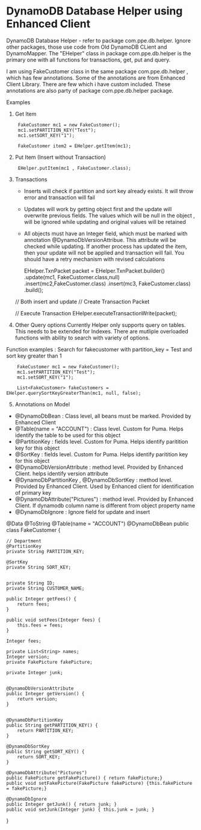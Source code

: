 # DynamoDB Database Helper using Enhanced Client

DynamoDB Database Helper - refer to package com.ppe.db.helper. Ignore other packages, those use code from Old DynamoDB CLient and DynamoMapper.  The "EHelper" class in package com.ppe.db.helper is the primary one with all functions for transactions, get, put and query.

I am using FakeCustomer class in the same package com.ppe.db.helper ,  which has few annotations.  Some of the annotations are from Enhanced Client Library.  There are few which i have custom included.  These annotations are also party of package com.ppe.db.helper package.


Examples 

1. Get Item 

        FakeCustomer mc1 = new FakeCustomer();
        mc1.setPARTITION_KEY("Test");
        mc1.setSORT_KEY("1");
        
        FakeCustomer item2 = EHelper.getItem(mc1);
        
2. Put Item (Insert without Transaction)

        EHelper.putItem(mc1 , FakeCustomer.class);

3. Transactions 

    -  Inserts will check if partition and sort key already exists.  It will throw error and transaction will fail
    -  Updates will work by getting object first and the update will overwrite previous fields.  The values which will be null in the object , will be ignored while updating and original values will be retained
    -  All objects must have an Integer field, which must be marked with annotation @DynamoDbVersionAttribue.  This attribute will be checked while updating.  If another process has updated the item, then your update will not be applied and transaction will fail.  You should have a retry mechanism with revised calculations
    
          EHelper.TxnPacket packet = EHelper.TxnPacket.builder()
      .update(mc1, FakeCustomer.class,null)
      .insert(mc2,FakeCustomer.class)
      .insert(mc3, FakeCustomer.class)
      .build();



    // Both insert and update
    // Create Transaction Packet

            
    // Execute Transaction
        EHelper.executeTransactionWrite(packet);
        
4. Other Query options
Currently Helper only supports query on tables.  This needs to be extended for Indexes.  There are mutliple overloaded functions with ability to search with variety of options.

Function examples :  Search for fakecustomer with partition_key = Test and sort key greater than 1

        FakeCustomer mc1 = new FakeCustomer();
        mc1.setPARTITION_KEY("Test");
        mc1.setSORT_KEY("1");
        
        List<FakeCustomer> fakeCustomers = EHelper.querySortKeyGreaterThan(mc1, null, false);
        
        
 5. Annotations on Model 
 
 * @DynamoDbBean :  Class level,  all beans must be marked.  Provided by Enhanced Client
 * @Table(name = "ACCOUNT") :  Class level.  Custom for Puma. Helps identify the table to be used for this object
 * @PartitionKey : fields level.  Custom for Puma. Helps identify paritition key for this object
 * @SortKey : fields level.  Custom for Puma. Helps identify paritition key for this object
 * @DynamoDbVersionAttribute : method level. Provided by Enhanced Client. helps identify version attribute
 * @DynamoDbPartitionKey , @DynamoDbSortKey : method level. Provided by Enhanced Client. Used by Enhanced client for identification of primary key
 * @DynamoDbAttribute("Pictures") : method level. Provided by Enhanced Client. If dynamodb column name is different from object property name
 * @DynamoDbIgnore :  Ignore field for update and insert
 
 
 
 
@Data
@ToString
@Table(name = "ACCOUNT")
@DynamoDbBean
public class FakeCustomer {

    // Department
    @PartitionKey
    private String PARTITION_KEY;

    @SortKey
    private String SORT_KEY;


    private String ID;
    private String CUSTOMER_NAME;

    public Integer getFees() {
        return fees;
    }

    public void setFees(Integer fees) {
        this.fees = fees;
    }

    Integer fees;

    private List<String> names;
    Integer version;
    private FakePicture fakePicture;

    private Integer junk;


    @DynamoDbVersionAttribute
    public Integer getVersion() {
        return version;
    }


    @DynamoDbPartitionKey
    public String getPARTITION_KEY() {
        return PARTITION_KEY;
    }

    @DynamoDbSortKey
    public String getSORT_KEY() {
        return SORT_KEY;
    }

    @DynamoDbAttribute("Pictures")
    public FakePicture getFakePicture() { return fakePicture;}
    public void setFakePicture(FakePicture fakePicture) {this.fakePicture = fakePicture;}

    @DynamoDbIgnore
    public Integer getJunk() { return junk; }
    public void setJunk(Integer junk) { this.junk = junk; }

}
        



      


